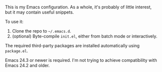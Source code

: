 This is my Emacs configuration. As a whole, it's probably of little interest,
but it may contain useful snippets.

To use it:
 1. Clone the repo to `~/.emacs.d`.
 1. (optional) Byte-compile `init.el`, either from batch mode or interactively.

The required third-party packages are installed automatically using `package.el`.

Emacs 24.3 or newer is required. I'm not trying to achieve compatibility with
Emacs 24.2 and older.
